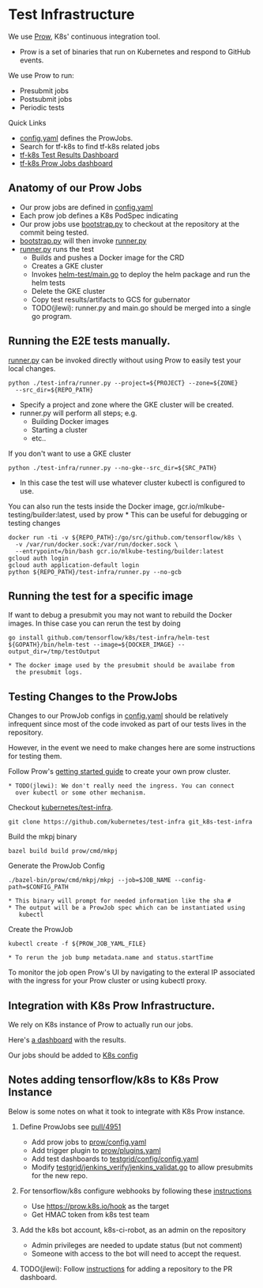 # Test Infrastructure

We use [Prow](https://github.com/kubernetes/test-infra/tree/master/prow),
K8s' continuous integration tool.

  * Prow is a set of binaries that run on Kubernetes and respond to
GitHub events.

We use Prow to run:

  * Presubmit jobs
  * Postsubmit jobs
  * Periodic tests

Quick Links
 * [config.yaml](https://github.com/kubernetes/test-infra/blob/master/prow/config.yaml)
defines the ProwJobs.
  * Search for tf-k8s to find tf-k8s related jobs
 * [tf-k8s Test Results Dashboard](https://k8s-testgrid.appspot.com/sig-big-data)
 * [tf-k8s Prow Jobs dashboard](https://prow.k8s.io/?repo=tensorflow%2Fk8s)

## Anatomy of our Prow Jobs

* Our prow jobs are defined in [config.yaml](https://github.com/kubernetes/test-infra/blob/master/prow/config.yaml)
* Each prow job defines a K8s PodSpec indicating
* Our prow jobs use [bootstrap.py](image/bootstrap.py) to checkout at
  the repository at the commit being tested.
*  [bootstrap.py](image/bootstrap.py) will then invoke
   [runner.py](runner.py)
* [runner.py](runner.py) runs the test
    * Builds and pushes a Docker image for the CRD
    * Creates a GKE cluster
    * Invokes [helm-test/main.go](helm-test/main.go) to deploy the
      helm package and run the helm tests
    * Delete the GKE cluster
    * Copy test results/artifacts to GCS for gubernator
    * TODO(jlewi): runner.py and main.go should be merged into a single
      go program.

## Running the E2E tests manually.

[runner.py](runner.py) can be invoked directly without using Prow
to easily test your local changes.

```
python ./test-infra/runner.py --project=${PROJECT} --zone=${ZONE}
  --src_dir=${REPO_PATH}
```

* Specify a project and zone where the GKE cluster will be created.
* runner.py will perform all steps; e.g.
   * Building Docker images
   * Starting a cluster
   * etc..

If you don't want to use a GKE cluster

```
python ./test-infra/runner.py --no-gke--src_dir=${SRC_PATH}
```

* In this case the test will use whatever cluster kubectl is configured
   to use.

You can also run the tests inside the Docker image,
  gcr.io/mlkube-testing/builder:latest, used by prow
    * This can be useful for debugging or testing changes

  ```
  docker run -ti -v ${REPO_PATH}:/go/src/github.com/tensorflow/k8s \
    -v /var/run/docker.sock:/var/run/docker.sock \
    --entrypoint=/bin/bash gcr.io/mlkube-testing/builder:latest
  gcloud auth login
  gcloud auth application-default login
  python ${REPO_PATH}/test-infra/runner.py --no-gcb
  ```

## Running the test for a specific image

If want to debug a presubmit you may not want to rebuild the Docker
images. In thise case you can rerun the test by doing

```
go install github.com/tensorflow/k8s/test-infra/helm-test
${GOPATH}/bin/helm-test --image=${DOCKER_IMAGE} --output_dir=/tmp/testOutput
```
    * The docker image used by the presubmit should be availabe from
      the presubmit logs.

## Testing Changes to the ProwJobs

Changes to our ProwJob configs in [config.yaml](https://github.com/kubernetes/test-infra/blob/master/prow/config.yaml)
should be relatively infrequent since most of the code invoked
as part of our tests lives in the repository.

However, in the event we need to make changes here are some instructions
for testing them.

Follow Prow's
[getting started guide](https://github.com/kubernetes/test-infra/blob/master/prow/getting_started.md)
to create your own prow cluster.

    * TODO(jlewi): We don't really need the ingress. You can connect
      over kubectl or some other mechanism.

Checkout [kubernetes/test-infra](https://github.com/kubernetes/test-infra).

```
git clone https://github.com/kubernetes/test-infra git_k8s-test-infra
```

Build the mkpj binary

```
bazel build build prow/cmd/mkpj
```

Generate the ProwJob Config

```
./bazel-bin/prow/cmd/mkpj/mkpj --job=$JOB_NAME --config-path=$CONFIG_PATH
```
    * This binary will prompt for needed information like the sha #
    * The output will be a ProwJob spec which can be instantiated using
       kubectl

Create the ProwJob

```
kubectl create -f ${PROW_JOB_YAML_FILE}
```

    * To rerun the job bump metadata.name and status.startTime

To monitor the job open Prow's UI by navigating to the exteral IP
associated with the ingress for your Prow cluster or using
kubectl proxy.

## Integration with K8s Prow Infrastructure.

We rely on K8s instance of Prow to actually run our jobs.

Here's [a dashboard](https://k8s-testgrid.appspot.com/sig-big-data) with
the results.

Our jobs should be added to
[K8s config](https://github.com/kubernetes/test-infra/blob/master/prow/config.yaml)

## Notes adding tensorflow/k8s to K8s Prow Instance

Below is some notes on what it took to integrate with K8s Prow instance.

1. Define ProwJobs see [pull/4951](https://github.com/kubernetes/test-infra/pull/4951)

    * Add prow jobs to [prow/config.yaml](https://github.com/kubernetes/test-infra/pull/4951/files#diff-406185368ba7839d1459d3d51424f104)
    * Add trigger plugin to [prow/plugins.yaml](https://github.com/kubernetes/test-infra/pull/4951/files#diff-ae83e55ccb05896d5229df577d34255d)
    * Add test dashboards to [testgrid/config/config.yaml](https://github.com/kubernetes/test-infra/pull/4951/files#diff-49f154cd90facc43fda49a99885e6d17)
    * Modify [testgrid/jenkins_verify/jenkins_validat.go](https://github.com/kubernetes/test-infra/pull/4951/files#diff-7fb4731a02dd681bbd0daada8dd2f908)
       to allow presubmits for the new repo.
1. For tensorflow/k8s configure webhooks by following these [instructions](https://github.com/kubernetes/test-infra/blob/master/prow/getting_started.md#add-the-webhook-to-github)
    * Use https://prow.k8s.io/hook as the target
    * Get HMAC token from k8s test team
1. Add the k8s bot account, k8s-ci-robot, as an admin on the repository
    * Admin privileges are needed to update status (but not comment)
    * Someone with access to the bot will need to accept the request.
1. TODO(jlewi): Follow [instructions](https://github.com/kubernetes/test-infra/tree/master/gubernator#adding-a-repository-to-the-pr-dashboard) for adding a repository to the PR
   dashboard.